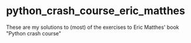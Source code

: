 # python_crash_course_eric_matthes
These are my solutions to (most) of the exercises to Eric Matthes' book "Python crash course" 
